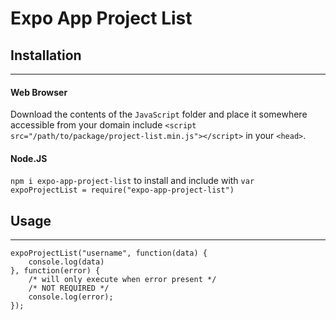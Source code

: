 # Expo App Project List
## Installation
---
#### Web Browser
Download the contents of the `JavaScript` folder and place it somewhere accessible from your domain
include `<script src="/path/to/package/project-list.min.js"></script>` in your `<head>`.
#### Node.JS
`npm i expo-app-project-list` to install and include with `var expoProjectList = require("expo-app-project-list")`
## Usage
---
```
expoProjectList("username", function(data) {
    console.log(data)
}, function(error) {
    /* will only execute when error present */
    /* NOT REQUIRED */
    console.log(error);
});
```